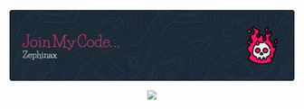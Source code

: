 ![Header](./github-header-image.webp)

<div style="text-align:center; width:100%; display: flex; align-items: center; justify-content: center;">
<a href="http://www.coffeete.ir/Zephinax">
<img src="http://www.coffeete.ir/images/buttons/lemonchiffon.png" style="width:260px;" />
</a>
</div>
